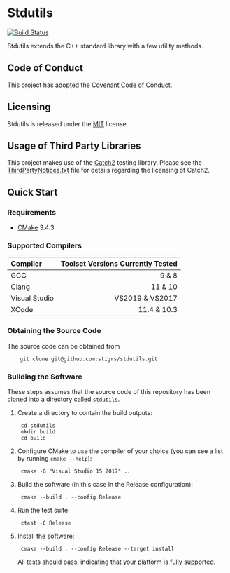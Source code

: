 # Stdutils 
[![Build Status](https://dev.azure.com/stigrs0020/stigrs/_apis/build/status/stigrs.stdutils?branchName=master)](https://dev.azure.com/stigrs0020/stigrs/_build/latest?definitionId=7&branchName=master)

Stdutils extends the C++ standard library with a few utility methods.

## Code of Conduct

This project has adopted the [Covenant Code of Conduct](CODE_OF_CONDUCT.md).

## Licensing

Stdutils is released under the [MIT](LICENSE) license.

## Usage of Third Party Libraries

This project makes use of the [Catch2](https://github.com/catchorg/Catch2)
testing library. Please see the [ThirdPartyNotices.txt](ThirdPartyNotices.txt) 
file for details regarding the licensing of Catch2.

## Quick Start

### Requirements

* [CMake](https://cmake.org) 3.4.3

### Supported Compilers

| Compiler      | Toolset Versions Currently Tested |
|:--------------|----------------------------------:|
| GCC           | 9 & 8                             |
| Clang         | 11 & 10                           |
| Visual Studio | VS2019 & VS2017                   |
| XCode         | 11.4 & 10.3                       |

### Obtaining the Source Code

The source code can be obtained from

        git clone git@github.com:stigrs/stdutils.git

### Building the Software

These steps assumes that the source code of this repository has been cloned
into a directory called `stdutils`.

1. Create a directory to contain the build outputs:

        cd stdutils
        mkdir build
        cd build

2. Configure CMake to use the compiler of your choice (you can see a list by
   running `cmake --help`):

        cmake -G "Visual Studio 15 2017" ..

3. Build the software (in this case in the Release configuration):

        cmake --build . --config Release

4. Run the test suite:

        ctest -C Release

5. Install the software:

        cmake --build . --config Release --target install

   All tests should pass, indicating that your platform is fully supported.
